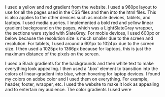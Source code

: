 I used a yellow and red gradient from the website. I used a 960px layout to use for all the pages used in the CSS files and then into the html files. This is also applies to the other devices such as mobile devices, tablets, and laptops. I used media queries. I implemented a bold red and yellow linear gradient background on the pages, which was a LightSlateGray wrapper, the sections were styled with SlateGrey. For mobie devices, I used 600px or below because the resolution size is much smaller due to the screen and resolution. 
For tablets, I used around a 601px to 1024px due to the screen size. I then used a 1025px to 1366px because for laptops, this is just the maximum distance of the pixels on the screen. 



I used a Black gradients for the backgrounds and then white text to make everything look appealing. I then used a '.box' element to transition into the colors of linear-gradient into blue, when hovering for laptop devices.
I found my colors on adobe color and I used them on everything. For example, header, footer, wrapper, etc. I used the website to make it look as appealing and to entertain my audience. The color gradients I used were